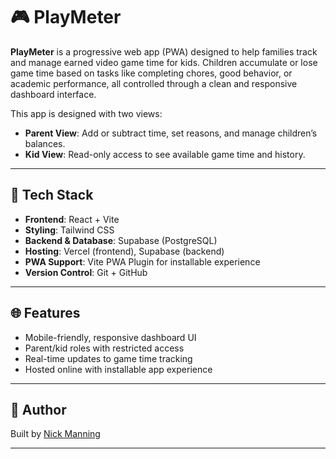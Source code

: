 # 🎮 PlayMeter

**PlayMeter** is a progressive web app (PWA) designed to help families track and manage earned video game time for kids. Children accumulate or lose game time based on tasks like completing chores, good behavior, or academic performance, all controlled through a clean and responsive dashboard interface.

This app is designed with two views:
- **Parent View**: Add or subtract time, set reasons, and manage children’s balances.
- **Kid View**: Read-only access to see available game time and history.

---

## 🔧 Tech Stack

- **Frontend**: React + Vite
- **Styling**: Tailwind CSS
- **Backend & Database**: Supabase (PostgreSQL)
- **Hosting**: Vercel (frontend), Supabase (backend)
- **PWA Support**: Vite PWA Plugin for installable experience
- **Version Control**: Git + GitHub

---

## 🌐 Features

- Mobile-friendly, responsive dashboard UI
- Parent/kid roles with restricted access
- Real-time updates to game time tracking
- Hosted online with installable app experience

---

## 👤 Author

Built by [Nick Manning](https://www.linkedin.com/in/nicholasmanning35/)

---
